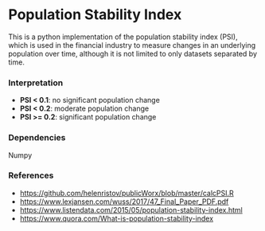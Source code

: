 # Population Stability Index

This is a python implementation of the population stability index (PSI), which is used in the financial industry to measure changes in an underlying population over time, although it is not limited to only datasets separated by time. 

### Interpretation

* **PSI < 0.1**: no significant population change
* **PSI < 0.2**: moderate population change
* **PSI >= 0.2**: significant population change

### Dependencies

Numpy

### References

* https://github.com/helenristov/publicWorx/blob/master/calcPSI.R
* https://www.lexjansen.com/wuss/2017/47_Final_Paper_PDF.pdf
* https://www.listendata.com/2015/05/population-stability-index.html
* https://www.quora.com/What-is-population-stability-index
